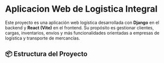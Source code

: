 # Aplicacion Web de Logistica Integral 

Este proyecto es una aplicación web logística desarrollada con **Django** en el backend y **React (Vite)** en el frontend. Su propósito es gestionar clientes, cargas, inventarios, envíos y más funcionalidades orientadas a empresas de logística y transporte de mercancías.


## 📦 Estructura del Proyecto

